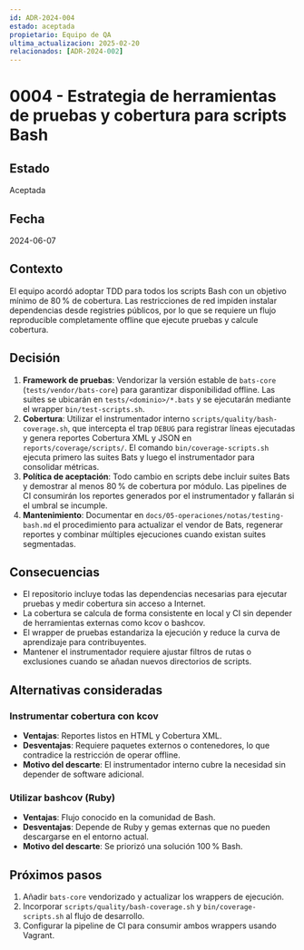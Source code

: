 ```yaml
---
id: ADR-2024-004
estado: aceptada
propietario: Equipo de QA
ultima_actualizacion: 2025-02-20
relacionados: [ADR-2024-002]
---
```

# 0004 - Estrategia de herramientas de pruebas y cobertura para scripts Bash

## Estado
Aceptada

## Fecha
2024-06-07

## Contexto

El equipo acordó adoptar TDD para todos los scripts Bash con un objetivo mínimo
de 80 % de cobertura. Las restricciones de red impiden instalar dependencias desde
registries públicos, por lo que se requiere un flujo reproducible completamente
offline que ejecute pruebas y calcule cobertura.

## Decisión

1. **Framework de pruebas**: Vendorizar la versión estable de `bats-core`
   (`tests/vendor/bats-core`) para garantizar disponibilidad offline. Las suites se
   ubicarán en `tests/<dominio>/*.bats` y se ejecutarán mediante el wrapper
   `bin/test-scripts.sh`.
2. **Cobertura**: Utilizar el instrumentador interno `scripts/quality/bash-coverage.sh`,
   que intercepta el trap `DEBUG` para registrar líneas ejecutadas y genera reportes
   Cobertura XML y JSON en `reports/coverage/scripts/`. El comando
   `bin/coverage-scripts.sh` ejecuta primero las suites Bats y luego el
   instrumentador para consolidar métricas.
3. **Política de aceptación**: Todo cambio en scripts debe incluir suites Bats y
   demostrar al menos 80 % de cobertura por módulo. Las pipelines de CI consumirán
   los reportes generados por el instrumentador y fallarán si el umbral se incumple.
4. **Mantenimiento**: Documentar en `docs/05-operaciones/notas/testing-bash.md` el
   procedimiento para actualizar el vendor de Bats, regenerar reportes y combinar
   múltiples ejecuciones cuando existan suites segmentadas.

## Consecuencias

- El repositorio incluye todas las dependencias necesarias para ejecutar pruebas y
  medir cobertura sin acceso a Internet.
- La cobertura se calcula de forma consistente en local y CI sin depender de
  herramientas externas como kcov o bashcov.
- El wrapper de pruebas estandariza la ejecución y reduce la curva de aprendizaje
  para contribuyentes.
- Mantener el instrumentador requiere ajustar filtros de rutas o exclusiones cuando
  se añadan nuevos directorios de scripts.

## Alternativas consideradas

### Instrumentar cobertura con kcov
- **Ventajas**: Reportes listos en HTML y Cobertura XML.
- **Desventajas**: Requiere paquetes externos o contenedores, lo que contradice la
  restricción de operar offline.
- **Motivo del descarte**: El instrumentador interno cubre la necesidad sin depender
  de software adicional.

### Utilizar bashcov (Ruby)
- **Ventajas**: Flujo conocido en la comunidad de Bash.
- **Desventajas**: Depende de Ruby y gemas externas que no pueden descargarse en el
  entorno actual.
- **Motivo del descarte**: Se priorizó una solución 100 % Bash.

## Próximos pasos

1. Añadir `bats-core` vendorizado y actualizar los wrappers de ejecución.
2. Incorporar `scripts/quality/bash-coverage.sh` y `bin/coverage-scripts.sh` al flujo
   de desarrollo.
3. Configurar la pipeline de CI para consumir ambos wrappers usando Vagrant.
